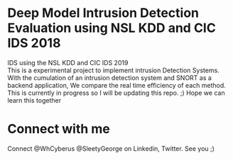 # Deep Model Intrusion Detection Evaluation using NSL KDD and CIC IDS 2018
IDS using the NSL KDD and CIC IDS 2019
<br>
This is a experimental project to implement intrusion Detection Systems. With the cumulation of an intrusion detection system and SNORT as a backend application, We compare the real time efficiency of each method.
<br>
This is currently in progress so I will be updating this repo. ;) Hope we can learn this together
<br>

# Connect with me
Connect @WhCyberus @SleetyGeorge on Linkedin, Twitter. See you ;)
